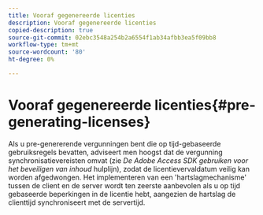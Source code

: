 ```yaml
---
title: Vooraf gegenereerde licenties
description: Vooraf gegenereerde licenties
copied-description: true
source-git-commit: 02ebc3548a254b2a6554f1ab34afbb3ea5f09bb8
workflow-type: tm+mt
source-wordcount: '80'
ht-degree: 0%

---
```


# Vooraf gegenereerde licenties{#pre-generating-licenses}

Als u pre-genererende vergunningen bent die op tijd-gebaseerde gebruiksregels bevatten, adviseert men hoogst dat de vergunning synchronisatievereisten omvat (zie *De Adobe Access SDK gebruiken voor het beveiligen van inhoud* hulplijn), zodat de licentievervaldatum veilig kan worden afgedwongen. Het implementeren van een &#39;hartslagmechanisme&#39; tussen de client en de server wordt ten zeerste aanbevolen als u op tijd gebaseerde beperkingen in de licentie hebt, aangezien de hartslag de clienttijd synchroniseert met de servertijd.
